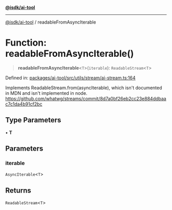 [**@isdk/ai-tool**](../README.md)

***

[@isdk/ai-tool](../globals.md) / readableFromAsyncIterable

# Function: readableFromAsyncIterable()

> **readableFromAsyncIterable**\<`T`\>(`iterable`): `ReadableStream`\<`T`\>

Defined in: [packages/ai-tool/src/utils/stream/ai-stream.ts:164](https://github.com/isdk/ai-tool.js/blob/760349925bceb5de6b4188926a13bfb3f0ce4ced/src/utils/stream/ai-stream.ts#L164)

Implements ReadableStream.from(asyncIterable), which isn't documented in MDN and isn't implemented in node.
https://github.com/whatwg/streams/commit/8d7a0bf26eb2cc23e884ddbaac7c1da4b91cf2bc

## Type Parameters

• **T**

## Parameters

### iterable

`AsyncIterable`\<`T`\>

## Returns

`ReadableStream`\<`T`\>
